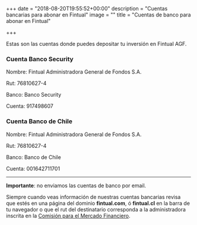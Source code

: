 +++
date = "2018-08-20T19:55:52+00:00"
description = "Cuentas bancarias para abonar en Fintual"
image = ""
title = "Cuentas de banco para abonar en Fintual"

+++

Estas son las cuentas donde puedes depositar tu inversión en Fintual AGF.

### Cuenta Banco Security

Nombre: Fintual Administradora General de Fondos S.A.

Rut: 76810627-4

Banco: Banco Security

Cuenta: 917498607

### Cuenta Banco de Chile

Nombre: Fintual Administradora General de Fondos S.A.

Rut: 76810627-4

Banco: Banco de Chile

Cuenta: 001642711701

***

**Importante**: no enviamos las cuentas de banco por email.

Siempre cuando veas información de nuestras cuentas bancarias revisa que estés en una página del dominio **fintual.com**, ó **fintual.cl** en la barra de tu navegador o que el rut del destinatario corresponda a la administradora inscrita en la [Comisión para el Mercado Financiero](http://www.cmfchile.cl/institucional/mercados/entidad.php?auth=&send=&mercado=V&rut=76810627&grupo=&tipoentidad=RGAGF&vig=VI&row=AAAwy2ACTAAAB4AAAP&control=svs&pestania=1).